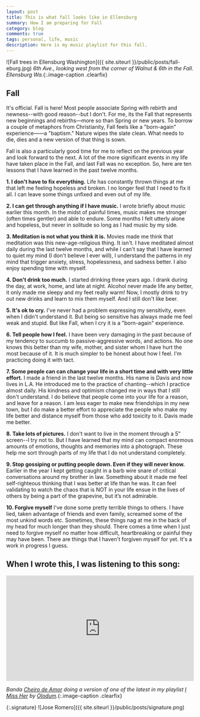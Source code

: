 ```yaml
---
layout: post
title: This is what fall looks like in Ellensburg
summary: How I am preparing for Fall
category: blog
comments: true
tags: personal, life, music
description: Here is my music playlist for this fall.
---
```


![Fall trees in Ellensburg Washington]({{ site.siteurl }}/public/posts/fall-eburg.jpg)
*6th Ave., looking west from the corner of Walnut &amp; 6th in the Fall. Ellensburg Wa.*{:.image-caption .clearfix}

## Fall
It's official. Fall is here! Most people associate Spring with rebirth and newness--with good reason--but I don't. For me, its the Fall
that represents new beginnings and rebirths—more so than Spring or new years. To borrow a couple of metaphors from Christianity, Fall feels like
a "born-again" experience——a "baptism." Nature wipes the slate clean. What needs to die, dies and a new version of that thing is sown.

Fall is also a particularly good time for me to reflect on the previous year and look forward to the next. A lot of the more significant events
in my life have taken place in the Fall, and last Fall was no exception. So, here are ten lessons that I have learned in the past twelve months.

**1. I don't have to fix everything.**
Life has constantly thrown things at me that left me feeling hopeless and broken. I no longer feel that I need to fix it all. I can leave
some things unfixed and even out of my life.

**2. I can get through anything if I have music.**
I wrote briefly about music earlier this month. In the midst of painful times, music makes me stronger (often times gentler) and able to endure.
Some months I felt utterly alone and hopeless, but never in solitude so long as I had music by my side.

**3. Meditation is not what you think it is.**
Movies made me think that meditation was this new-age-religious thing. It isn't. I have meditated almost daily during the last twelve months, and
while I can't say that I have learned to quiet my mind (I don't believe I ever will), I understand the patterns in my mind that trigger anxiety, stress,
hopelessness, and sadness better. I also enjoy spending time with myself.

**4. Don't drink too much.**
I started drinking three years ago. I drank during the day, at work, home, and late at night. Alcohol never made life any better, it only made me sleepy and my feet really warm! Now, I mostly drink to try out new drinks and learn to mix them myself. And I still don't like beer.

**5. It's ok to cry.**
I've never had a problem expressing my sensitivity, even when I didn't understand it. But being so sensitive has always made me feel weak
and stupid. But like Fall, when I cry it is a "born-again" experience.

**6. Tell people how I feel.**
I have been very damaging in the past because of my tendency to succumb to passive-aggressive words, and actions. No one knows this better than
my wife, mother, and sister whom I have hurt the most because of it. It is much simpler to be honest about how I feel. I'm practicing doing it with tact.

**7. Some people can can change your life in a short time and with very little effort.**
I made a friend in the last twelve months. His name is Davis and now lives in L.A. He introduced me to the practice of chanting--which I practice almost daily. His kindness and optimism
changed me in ways that I still don't understand. I do believe that people come into your life for a reason, and leave for a reason. I am less eager to make
new friendships in my new town, but I do make a better effort to appreciate the people who make my life better and distance myself from those who add toxicity to it.
Davis made me better.

**8. Take lots of pictures.**
I don't want to live in the moment through a 5" screen--I try not to. But I have learned that my mind can compact enormous amounts of emotions, thoughts and memories into
a photograph. These help me sort through parts of my life that I do not understand completely.

**9. Stop gossiping or putting people down. Even if they will never know.**
Earlier in the year I kept getting caught in a barb wire snare of critical conversations around my brother in law.
Something about it made me feel self-righteous thinking that I was better at life than he was. It can feel validating to
watch the chaos that is NOT in your life ensue in the lives of others by being a part of the grapevine, but it’s not admirable.

**10. Forgive myself**
I've done some pretty terrible things to others. I have lied, taken advantage of friends and even family, screamed some of the most unkind words etc. Sometimes, these things nag at me in the back of my head for much longer than they should. There comes a time when I just need to forgive myself no matter how difficult, heartbreaking or painful they may have been. There are things that I haven't forgiven myself for yet. It's a work in progress I guess.

## When I wrote this, I was listening to this song:
 <style>.embed-container { position: relative; padding-bottom: 56.25%; height: 0; overflow: hidden; max-width: 100%; } .embed-container iframe, .embed-container object, .embed-container embed { position: absolute; top: 0; left: 0; width: 100%; height: 100%; }</style>
<div class='embed-container'><iframe src='https://www.youtube.com/embed/bv24AhnVdH4?rel=0&amp;t=27s&amp;showinfo=0' frameborder='0' allowfullscreen></iframe></div>

*Banda [Cheiro de Amor](https://pt.wikipedia.org/wiki/Cheiro_de_Amor) doing a version of one of the latest in my playlist [I Miss Her](https://youtu.be/iBCR6IaisD8) by [Olodum](https://en.wikipedia.org/wiki/Olodum).*{:.image-caption .clearfix}

{:.signature}
![Jose Romero]({{ site.siteurl }}/public/posts/signature.png)
